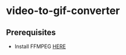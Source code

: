 # video-to-gif-converter
## Prerequisites
- Install FFMPEG [HERE](https://ffmpeg.org/download.html)
